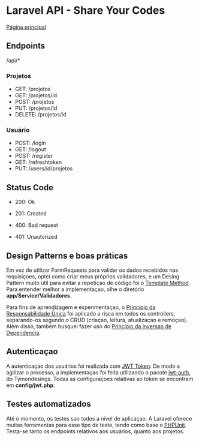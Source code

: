 # Laravel API - Share Your Codes
[Página principal](https://github.com/jaum1234/share-your-codes)

## Endpoints
/api/*

### Projetos
- GET: /projetos 
- GET: /projetos/id 
- POST: /projetos 
- PUT: /projetos/id 
- DELETE: /projetos/id 

### Usuário
- POST: /login 
- GET: /logout 
- POST: /register
- GET: /refreshtoken
- PUT: /users/id/projetos

## Status Code
- 200: Ok
- 201: Created

- 400: Bad request
- 401: Unautorized

## Design Patterns e boas práticas
Em vez de utilizar FormRequests para validar os dados recebidos nas requisiçoes, optei como criar meus próprios validadores, e um Desing Pattern muito útil para evitar a repetiçao de código foi o [Template Method](https://refactoring.guru/design-patterns/template-method). Para entender melhor a implementaçao, olhe o diretório **app/Service/Validadores**.

Para fins de aprendizagem e experimentaçao, o [Princípio da Responsabilidade Única](https://www.devmedia.com.br/arquitetura-o-principio-da-responsabilidade-unica/18700) foi aplicado a risca em todos os controllers, separando-os segundo o CRUD (criaçao, leitura, atualizaçao e remoçao). Além disso, também busquei fazer uso do [Princípio da Inversao de Dependencia](https://dev.to/lucascavalcante/principios-solid-o-que-sao-e-como-aplica-los-no-php-laravel-parte-05-inversao-de-dependencia-3o6e).

## Autenticaçao
A autenticaçao dos usuários foi realizada com [JWT Token](https://jwt.io/). De modo a agilizar o processo, a implementaçao foi feita utilizando o pacote [jwt-auth](https://github.com/tymondesigns/jwt-auth), do Tymondesings.
Todas as configuraçoes relativas ao token se encontram em **config/jwt.php**.

## Testes automatizados
Até o momento, os testes sao todos a nível de aplicaçao. A Laravel oferece muitas ferramentas para esse tipo de teste, tendo como base o [PHPUnit](https://phpunit.readthedocs.io/en/9.5/). Testa-se tanto os endpoints relativos aos usuários, quanto aos projetos. 

